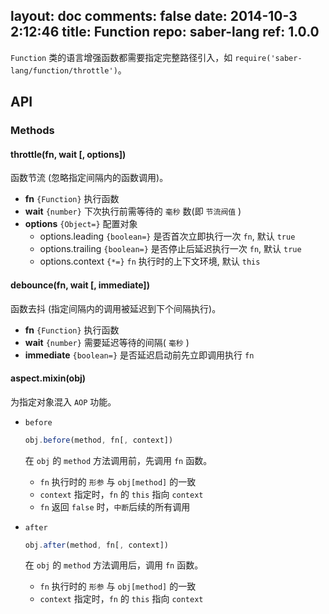 layout: doc
comments: false
date: 2014-10-3 2:12:46
title: Function
repo: saber-lang
ref: 1.0.0
---

`Function` 类的语言增强函数都需要指定完整路径引入，如 `require('saber-lang/function/throttle')`。

## API

### Methods

#### throttle(fn, wait [, options])

函数节流 (忽略指定间隔内的函数调用)。

+ **fn** `{Function}` 执行函数
+ **wait** `{number}` 下次执行前需等待的 `毫秒` 数(即 `节流阀值` )
+ **options** `{Object=}` 配置对象
    + options.leading `{boolean=}` 是否首次立即执行一次 `fn`, 默认 `true`
    + options.trailing `{boolean=}` 是否停止后延迟执行一次 `fn`, 默认 `true`
    + options.context `{*=}` `fn` 执行时的上下文环境, 默认 `this`

#### debounce(fn, wait [, immediate])

函数去抖 (指定间隔内的调用被延迟到下个间隔执行)。

+ **fn** `{Function}` 执行函数
+ **wait** `{number}` 需要延迟等待的间隔( `毫秒` )
+ **immediate** `{boolean=}` 是否延迟启动前先立即调用执行 `fn`

#### aspect.mixin(obj)

为指定对象混入 `AOP` 功能。

+ `before`

    ```javascript
    obj.before(method, fn[, context])
    ```

    在 `obj` 的 `method` 方法调用前，先调用 `fn` 函数。
    
    * `fn` 执行时的 `形参` 与 `obj[method]` 的一致
    * `context` 指定时，`fn` 的 `this` 指向 `context`
    * `fn` 返回 `false` 时，`中断`后续的所有调用

+ `after`

    ```javascript
    obj.after(method, fn[, context])
    ```

    在 `obj` 的 `method` 方法调用后，调用 `fn` 函数。

    * `fn` 执行时的 `形参` 与 `obj[method]` 的一致
    * `context` 指定时，`fn` 的 `this` 指向 `context`